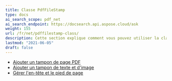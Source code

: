 ```yaml
---
title: Classe PdfFileStamp
type: docs
ai_search_scope: pdf_net
ai_search_endpoint: https://docsearch.api.aspose.cloud/ask
weight: 155
url: /fr/net/pdffilestamp-class/
description: Cette section explique comment vous pouvez utiliser la classe PdfFileStamp d'Aspose.PDF Facades pour travailler avec des PDF.
lastmod: "2021-06-05"
draft: false
---
```

- [Ajouter un tampon de page PDF](/pdf/net/add-pdf-page-stamp/)
- [Ajouter un tampon de texte et d'image](/pdf/net/add-text-and-image-stamp/)
- [Gérer l'en-tête et le pied de page](/pdf/net/manage-header-and-footer/)
